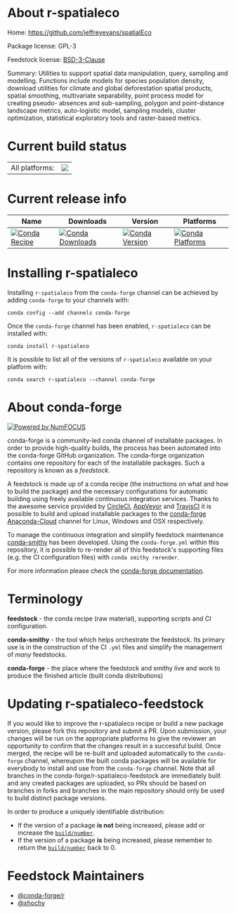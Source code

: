 About r-spatialeco
==================

Home: https://github.com/jeffreyevans/spatialEco

Package license: GPL-3

Feedstock license: [BSD-3-Clause](https://github.com/conda-forge/r-spatialeco-feedstock/blob/master/LICENSE.txt)

Summary: Utilities to support spatial data manipulation, query, sampling and modelling. Functions include models for species population density, download utilities for climate and global deforestation spatial products, spatial smoothing, multivariate separability, point process model for creating pseudo- absences and sub-sampling, polygon and point-distance landscape metrics, auto-logistic model, sampling models, cluster optimization, statistical exploratory tools and raster-based metrics.

Current build status
====================


<table><tr><td>All platforms:</td>
    <td>
      <a href="https://dev.azure.com/conda-forge/feedstock-builds/_build/latest?definitionId=7231&branchName=master">
        <img src="https://dev.azure.com/conda-forge/feedstock-builds/_apis/build/status/r-spatialeco-feedstock?branchName=master">
      </a>
    </td>
  </tr>
</table>

Current release info
====================

| Name | Downloads | Version | Platforms |
| --- | --- | --- | --- |
| [![Conda Recipe](https://img.shields.io/badge/recipe-r--spatialeco-green.svg)](https://anaconda.org/conda-forge/r-spatialeco) | [![Conda Downloads](https://img.shields.io/conda/dn/conda-forge/r-spatialeco.svg)](https://anaconda.org/conda-forge/r-spatialeco) | [![Conda Version](https://img.shields.io/conda/vn/conda-forge/r-spatialeco.svg)](https://anaconda.org/conda-forge/r-spatialeco) | [![Conda Platforms](https://img.shields.io/conda/pn/conda-forge/r-spatialeco.svg)](https://anaconda.org/conda-forge/r-spatialeco) |

Installing r-spatialeco
=======================

Installing `r-spatialeco` from the `conda-forge` channel can be achieved by adding `conda-forge` to your channels with:

```
conda config --add channels conda-forge
```

Once the `conda-forge` channel has been enabled, `r-spatialeco` can be installed with:

```
conda install r-spatialeco
```

It is possible to list all of the versions of `r-spatialeco` available on your platform with:

```
conda search r-spatialeco --channel conda-forge
```


About conda-forge
=================

[![Powered by NumFOCUS](https://img.shields.io/badge/powered%20by-NumFOCUS-orange.svg?style=flat&colorA=E1523D&colorB=007D8A)](http://numfocus.org)

conda-forge is a community-led conda channel of installable packages.
In order to provide high-quality builds, the process has been automated into the
conda-forge GitHub organization. The conda-forge organization contains one repository
for each of the installable packages. Such a repository is known as a *feedstock*.

A feedstock is made up of a conda recipe (the instructions on what and how to build
the package) and the necessary configurations for automatic building using freely
available continuous integration services. Thanks to the awesome service provided by
[CircleCI](https://circleci.com/), [AppVeyor](https://www.appveyor.com/)
and [TravisCI](https://travis-ci.com/) it is possible to build and upload installable
packages to the [conda-forge](https://anaconda.org/conda-forge)
[Anaconda-Cloud](https://anaconda.org/) channel for Linux, Windows and OSX respectively.

To manage the continuous integration and simplify feedstock maintenance
[conda-smithy](https://github.com/conda-forge/conda-smithy) has been developed.
Using the ``conda-forge.yml`` within this repository, it is possible to re-render all of
this feedstock's supporting files (e.g. the CI configuration files) with ``conda smithy rerender``.

For more information please check the [conda-forge documentation](https://conda-forge.org/docs/).

Terminology
===========

**feedstock** - the conda recipe (raw material), supporting scripts and CI configuration.

**conda-smithy** - the tool which helps orchestrate the feedstock.
                   Its primary use is in the construction of the CI ``.yml`` files
                   and simplify the management of *many* feedstocks.

**conda-forge** - the place where the feedstock and smithy live and work to
                  produce the finished article (built conda distributions)


Updating r-spatialeco-feedstock
===============================

If you would like to improve the r-spatialeco recipe or build a new
package version, please fork this repository and submit a PR. Upon submission,
your changes will be run on the appropriate platforms to give the reviewer an
opportunity to confirm that the changes result in a successful build. Once
merged, the recipe will be re-built and uploaded automatically to the
`conda-forge` channel, whereupon the built conda packages will be available for
everybody to install and use from the `conda-forge` channel.
Note that all branches in the conda-forge/r-spatialeco-feedstock are
immediately built and any created packages are uploaded, so PRs should be based
on branches in forks and branches in the main repository should only be used to
build distinct package versions.

In order to produce a uniquely identifiable distribution:
 * If the version of a package **is not** being increased, please add or increase
   the [``build/number``](https://conda.io/docs/user-guide/tasks/build-packages/define-metadata.html#build-number-and-string).
 * If the version of a package **is** being increased, please remember to return
   the [``build/number``](https://conda.io/docs/user-guide/tasks/build-packages/define-metadata.html#build-number-and-string)
   back to 0.

Feedstock Maintainers
=====================

* [@conda-forge/r](https://github.com/conda-forge/r/)
* [@xhochy](https://github.com/xhochy/)

